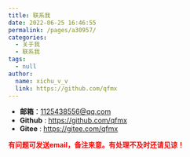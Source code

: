 ```yaml
---
title: 联系我
date: 2022-06-25 16:46:55
permalink: /pages/a30957/
categories: 
  - 关于我
  - 联系我
tags: 
  - null
author: 
  name: xichu_v_v
  link: https://github.com/qfmx
---
```


- **邮箱**：<1125438556@qq.com>
- **Github** : <https://github.com/qfmx>
- **Gitee** : <https://gitee.com/qfmx>

<font color=red>**有问题可发送email，备注来意。有处理不及时还请见谅！**</font>
